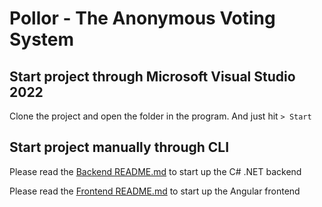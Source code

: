 # Pollor - The Anonymous Voting System


## Start project through Microsoft Visual Studio 2022

Clone the project and open the folder in the program. And just hit `> Start`

## Start project manually through CLI

Please read the [Backend README.md](/pollor.Server/README.md) to start up the C# .NET backend

Please read the [Frontend README.md](/pollor.client/README.md) to start up the Angular frontend
